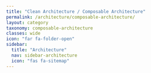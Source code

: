 ```yaml
---
title: "Clean Architecture / Composable Architecture"
permalink: /architecture/composable-architecture/
layout: category
taxonomy: composable-architecture
classes: wide
icon: "far fa-folder-open"
sidebar:
  title: "Architecture"
  nav: sidebar-architecture
  icon: "fas fa-sitemap"
---
```

